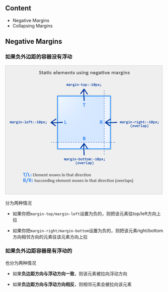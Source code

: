 ## Content

- Negative Margins
- Collapsing Margins

## Negative Margins

### 如果负外边距的容器**没有浮动**

![margin](./images/margin-motion.gif)

分为两种情况

- 如果你把`margin-top/margin-left`设置为负的，则把该元素往top/left方向上拉

- 如果你把`margin-right/margin-bottom`设置为负的，则把该元素right/bottom方向相邻方向的元素往该元素方向上拉

### 如果负外边距容器是**有浮动的**

也分为两种情况

- 如果**负边距方向与浮动方向一致**，则该元素被拉向浮动方向

- 如果**负边距方向与浮动方向相反**，则相邻元素会被拉向该元素
